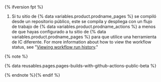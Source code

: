 {% ifversion fpt %}
1. Si tu sitio de {% data variables.product.prodname_pages %} se compiló desde un repositorio público, este se compila y despliega con un flujo de trabajo de {% data variables.product.prodname_actions %} a menos de que hayas configurado a tu sitio de {% data variables.product.prodname_pages %} para que utilice una herramienta de IC diferente. For more information about how to view the workflow status, see "[Viewing workflow run history](/actions/monitoring-and-troubleshooting-workflows/viewing-workflow-run-history)."

{% note %}

{% data reusables.pages.pages-builds-with-github-actions-public-beta %}

{% endnote %}{% endif %}